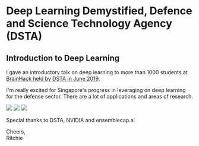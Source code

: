 # Deep Learning Demystified, Defence and Science Technology Agency (DSTA)

## Introduction to Deep Learning

I gave an introductory talk on deep learning to more than 1000 students at [BrainHack held by DSTA in June 2019](https://www.straitstimes.com/singapore/first-brainhack-event-incorporating-ai-and-cyber-security-elements-draws-1500-students).

I'm really excited for Singapore's progress in leveraging on deep learning for the defense sector. There are a lot of applications and areas of research.

![](https://res.cloudinary.com/ritchieng/image/upload/v1560766275/deeplearningwizard.com/dstar3.jpg)
![](https://res.cloudinary.com/ritchieng/image/upload/v1560766275/deeplearningwizard.com/dstar2.jpg)
![](https://res.cloudinary.com/ritchieng/image/upload/v1560766275/deeplearningwizard.com/dstar1.jpg)

Special thanks to DSTA, NVIDIA and ensemblecap.ai

Cheers,
<br />Ritchie